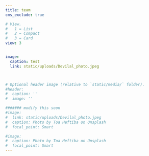 ```yaml
---
title: team
cms_exclude: true

# View.
#   1 = List
#   2 = Compact
#   3 = Card
view: 3


image: 
  caption: test
  link: static/uploads/Devilal_photo.jpeg



# Optional header image (relative to `static/media/` folder).
#header:
#  caption: ''
#  image: ''

####### modify this soon
#image: 
#  link: static/uploads/Devilal_photo.jpeg
#  caption: Photo by Toa Heftiba on Unsplash
#  focal_point: Smart

#image: 
#  caption: Photo by Toa Heftiba on Unsplash
#  focal_point: Smart
---
```


